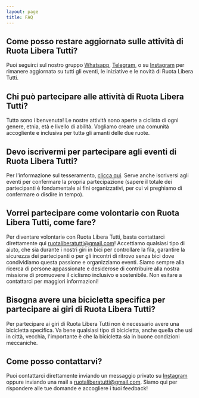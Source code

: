 ```yaml
---
layout: page
title: FAQ
---
```

## Come posso restare aggiornatə sulle attività di Ruota Libera Tutti?

Puoi seguirci sul nostro gruppo [Whatsapp](https://chat.whatsapp.com/L0AhkPWrf7PKQyTK6Fuf16), [Telegram](https://www.instagram.com/ruotaliberatutti/), o su [Instagram](https://www.instagram.com/ruotaliberatutti/) per rimanere aggiornatə su tutti gli eventi, le iniziative e le novità di Ruota Libera Tutti.

## Chi può partecipare alle attività di Ruota Libera Tutti?

Tuttə sono i benvenutə! Le nostre attività sono aperte a ciclistə di ogni genere, etnia, età e livello di abilità. Vogliamo creare una comunità accogliente e inclusiva per tuttə gli amanti delle due ruote.

## Devo iscrivermi per partecipare agli eventi di Ruota Libera Tutti?

Per l'informazione sul tesseramento, [clicca qui](https://ruota-libera-tutti.github.io/tesseramento). Serve anche iscriversi agli eventi per confermare la propria partecipazione (sapere il totale dei partecipanti è fondamentale ai fini organizzativi, per cui vi preghiamo di confermare o disdire in tempo). 

## Vorrei partecipare come volontariə con Ruota Libera Tutti, come fare?

Per diventare volontariə con Ruota Libera Tutti, basta contattarci direttamente qui [ruotaliberatutti@gmail.com](ruotaliberatutti@gmail.com)! Accettiamo qualsiasi tipo di aiuto, che sia durante i nostri giri in bici per controllare la fila, garantire la sicurezza dei partecipanti o per gli incontri di ritrovo senza bici dove condividiamo questa passione e organizziamo eventi. Siamo sempre alla ricerca di persone appassionate e desiderose di contribuire alla nostra missione di promuovere il ciclismo inclusivo e sostenibile. Non esitare a contattarci per maggiori informazioni!

## Bisogna avere una bicicletta specifica per partecipare ai giri di Ruota Libera Tutti?

Per partecipare ai giri di Ruota Libera Tutti non è necessario avere una bicicletta specifica. Va bene qualsiasi tipo di bicicletta, anche quella che usi in città, vecchia, l'importante è che la bicicletta sia in buone condizioni meccaniche.

## Come posso contattarvi?

Puoi contattarci direttamente inviando un messaggio privato su [Instagram](https://www.instagram.com/ruotaliberatutti/) oppure inviando una mail a [ruotaliberatutti@gmail.com](ruotaliberatutti@gmail.com). Siamo qui per rispondere alle tue domande e accogliere i tuoi feedback!
